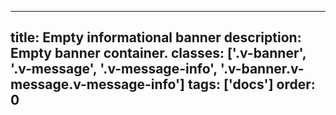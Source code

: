 <!--
 *              Copyright (c) 2025 Visa, Inc.
 *
 * Licensed under the Apache License, Version 2.0 (the "License");
 * you may not use this file except in compliance with the License.
 * You may obtain a copy of the License at
 *
 *         http://www.apache.org/licenses/LICENSE-2.0
 *
 * Unless required by applicable law or agreed to in writing, software
 * distributed under the License is distributed on an "AS IS" BASIS,
 * WITHOUT WARRANTIES OR CONDITIONS OF ANY KIND, either express or implied.
 * See the License for the specific language governing permissions and
 * limitations under the License.
 *
 -->
---
title: Empty informational banner
description: Empty banner container. 
classes: ['.v-banner', '.v-message', '.v-message-info', '.v-banner.v-message.v-message-info']
tags: ['docs']
order: 0
---

<div class="v-message v-message-info v-banner">
</div>

